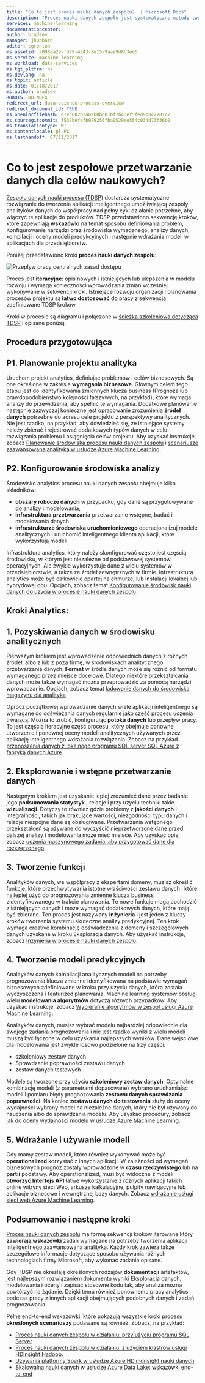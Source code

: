 ```yaml
---
title: "Co to jest proces nauki danych zespołu?  | Microsoft Docs"
description: "Proces nauki danych zespołu jest systematyczne metody tworzenia inteligentnego aplikacji, które wykorzystują zaawansowana analityka."
services: machine-learning
documentationcenter: 
author: bradsev
manager: jhubbard
editor: cgronlun
ms.assetid: a098aa2e-fd79-4543-8e15-9aae9d8b3ee6
ms.service: machine-learning
ms.workload: data-services
ms.tgt_pltfrm: na
ms.devlang: na
ms.topic: article
ms.date: 01/18/2017
ms.author: bradsev
ROBOTS: NOINDEX
redirect_url: data-science-process-overview
redirect_document_id: TRUE
ms.openlocfilehash: d1ec602b2a69b0bd01bf7b43ef5fed9b8c2781c7
ms.sourcegitcommit: f537befafb079256fba0529ee554c034d73f36b0
ms.translationtype: MT
ms.contentlocale: pl-PL
ms.lasthandoff: 07/11/2017
---
```

# <a name="what-is-the-team-data-science-process-tdsp"></a>Co to jest zespołowe przetwarzanie danych dla celów naukowych?
[Zespołu danych nauki procesu (TDSP)](data-science-process-overview.md) dostarcza systematyczne rozwiązanie do tworzenia aplikacji inteligentnego umożliwiającą zespoły analityków danych do współpracy nad pełny cykl działania potrzebne, aby włączyć te aplikacje do produktów. TDSP przedstawiono sekwencję kroków, które zapewniają **wskazówki** na temat sposobu definiowania problem, Konfigurowanie narzędzi oraz środowiska wymaganego, analizy danych, kompilacji i oceny modeli predykcyjnych i następnie wdrażania modeli w aplikacjach dla przedsiębiorstw. 

Poniżej przedstawiono kroki **proces nauki danych zespołu**:  

![Przepływ pracy centralnych zasad dostępu](./media/machine-learning-data-science-the-cortana-analytics-process/CAP-workflow.png)

Proces jest **iteracyjne**: opis nowych i istniejących lub ulepszenia w modelu rozwoju i wymaga konieczności wprowadzania zmian wcześniej wykonywane w sekwencji kroki. Istniejące rozwoju organizacji i planowania procesów projektu są **łatwo dostosować** do pracy z sekwencją zdefiniowane TDSP kroków. 

Kroki w procesie są diagramu i połączone w [ścieżka szkoleniowa dotycząca TDSP](https://azure.microsoft.com/documentation/learning-paths/cortana-analytics-process/) i opisane poniżej.  

## <a name="preparation-steps"></a>Procedura przygotowująca
## <a name="p1-plan-the-analytics-project"></a>P1. Planowanie projektu analityka
Uruchom projekt analytics, definiując problemów i celów biznesowych. Są one określone w zakresie **wymagania biznesowe**. Głównym celem tego etapu jest do identyfikowania zmiennych klucza business (Prognoza lub prawdopodobieństwo kolejności fałszywych, na przykład), które wymaga analizy do przewidzenia, aby spełnić te wymagania. Dodatkowe planowanie następnie zazwyczaj konieczne jest opracowanie zrozumienia **źródeł danych** potrzebne do adresu cele projektu z perspektywy analitycznych. Nie jest rzadko, na przykład, aby dowiedzieć się, że istniejące systemy należy zbierać i rejestrować dodatkowych typów danych w celu rozwiązania problemu i osiągnięcia celów projektu. Aby uzyskać instrukcje, zobacz [Planowanie środowiska procesu nauki danych zespołu](machine-learning-data-science-plan-your-environment.md) i [scenariusze zaawansowana analityka w usłudze Azure Machine Learning](machine-learning-data-science-plan-sample-scenarios.md).  

## <a name="p2-setup-analytics-environment"></a>P2. Konfigurowanie środowiska analizy
Środowisko analytics procesu nauki danych zespołu obejmuje kilka składników: 

* **obszary robocze danych** w przypadku, gdy dane są przygotowywane do analizy i modelowania, 
* **infrastruktura przetwarzania** przetwarzanie wstępne, badać i modelowania danych
* **infrastrukturze środowiska uruchomieniowego** operacjonalizuj modele analitycznych i uruchomić inteligentnego klienta aplikacji, które wykorzystują modeli.  

Infrastruktura analytics, który należy skonfigurować często jest częścią środowisku, w którym jest niezależne od podstawowej systemów operacyjnych. Ale zwykle wykorzystuje dane z wielu systemów w przedsiębiorstwie, a także ze źródeł zewnętrznych w firmie. Infrastruktura analytics może być całkowicie opartej na chmurze, lub instalacji lokalnej lub hybrydowej obu. Opcjach, zobacz temat [Konfigurowanie środowisk nauki danych do użycia w procesie nauki danych zespołu](machine-learning-data-science-environment-setup.md).

## <a name="analytics-steps"></a>Kroki Analytics:
## <a name="1-ingest-data-into-the-analytical-environment"></a>1. Pozyskiwania danych w środowisku analitycznych
Pierwszym krokiem jest wprowadzenie odpowiednich danych z różnych źródeł, albo z lub z poza firmę, w środowiskach analitycznego przetwarzania danych. **Format** w źródle danych może się różnić od formatu wymaganego przez miejsce docelowe. Dlatego niektóre przekształcania danych może także wymagać można przeprowadzić za pomocą narzędzi wprowadzanie. Opcjach, zobacz temat [ładowanie danych do środowiska magazynu dla analityka](machine-learning-data-science-ingest-data.md)

Oprócz początkowej wprowadzanie danych wiele aplikacji inteligentnego są wymagane do odświeżania danych regularnie jako część procesu uczenia trwającą. Można to zrobić, konfigurując **potoku danych** lub przepływ pracy. To jest częścią iteracyjne część procesu, który obejmuje ponowne utworzenie i ponownej oceny modeli analitycznych używanych przez aplikację inteligentnego wdrażania rozwiązania. Zobacz na przykład [przenoszenia danych z lokalnego programu SQL server SQL Azure z fabryką danych Azure](machine-learning-data-science-move-sql-azure-adf.md).

## <a name="2-explore-and-pre-process-data"></a>2. Eksplorowanie i wstępne przetwarzanie danych
Następnym krokiem jest uzyskanie lepiej zrozumieć dane przez badanie jego **podsumowania statystyk** , relacje i przy użyciu techniki takie **wizualizacji**. Dotyczy to również gdzie problemy z **jakości danych** i integralności, takich jak brakujące wartości, niezgodności typu danych i relacje niespójne dane są obsługiwane. Przetwarzania wstępnego przekształceń są używane do wyczyścić nieprzetworzone dane przed dalszej analizy i modelowania może mieć miejsce. Aby uzyskać opis, zobacz [uczenia maszynowego zadania, aby przygotować dane dla rozszerzonego](machine-learning-data-science-prepare-data.md).

## <a name="3-develop-features"></a>3. Tworzenie funkcji
Analityków danych, we współpracy z ekspertami domeny, musisz określić funkcje, które przechwytywania istotne właściwości zestawu danych i które najlepiej użyć do prognozowania zmienne klucza business zidentyfikowanego w trakcie planowania. Te nowe funkcje mogą pochodzić z istniejących danych i może wymagać dodatkowych danych, które mają być zbierane. Ten proces jest nazywany **Inżynieria** i jest jeden z kluczy kroków tworzenia systemu skuteczne analizy predykcyjnej. Ten krok wymaga creative kombinację doświadczenia z domeny i szczegółowych danych uzyskane w kroku Eksploracja danych. Aby uzyskać instrukcje, zobacz [Inżynieria w procesie nauki danych zespołu](machine-learning-data-science-create-features.md).

## <a name="4-create-predictive-models"></a>4. Tworzenie modeli predykcyjnych
Analityków danych kompilacji analitycznych modeli na potrzeby prognozowania klucza zmienne identyfikowana na podstawie wymagań biznesowych zdefiniowane w kroku przy użyciu danych, która została wyczyszczona i featurized planowania. Machine learning systemów obsługi wielu **modelowania algorytmów** dotyczą różnych przypadków. Aby uzyskać instrukcje, zobacz [Wybieranie algorytmów w zespół usługi Azure Machine Learning](machine-learning-algorithm-choice.md).

Analityków danych, musisz wybrać modelu najbardziej odpowiednie dla swojego zadania prognozowania i nie jest rzadko wyniki z wielu modeli muszą być łączone w celu uzyskania najlepszych wyników. Dane wejściowe dla modelowania jest zwykle losowo podzielone na trzy części:

* szkoleniowy zestaw danych 
* Sprawdzanie poprawności zestawu danych 
* zestaw danych testowych 

Modele są tworzone przy użyciu **szkoleniowy zestaw danych**. Optymalne kombinację modeli (z parametrami dopasowane) wybrano uruchamiając modeli i pomiaru błędy prognozowania **zestawu danych sprawdzania poprawności**. Na koniec **zestawu danych do testowania** służy do oceny wydajności wybrany model na niezależne danych, który nie był używany do nauczenia albo do sprawdzania modelu.  Aby uzyskać procedury, zobacz [jak do oceny wydajności modelu w usłudze Azure Machine Learning](machine-learning-evaluate-model-performance.md).

## <a name="5-deploy-and-consume-models"></a>5. Wdrażanie i używanie modeli
Gdy mamy zestaw modeli, które również wykonywać może być **operationalized** korzystać z innych aplikacji. W zależności od wymagań biznesowych prognoz zostały wprowadzone w **czasu rzeczywistego** lub na **partii** podstawy. Aby operationalized, musi być widoczne z modeli **otworzyć Interfejs API** łatwe wykorzystanie z różnych aplikacji takich online witryny sieci Web, arkusze kalkulacyjne, pulpity nawigacyjne lub aplikacje biznesowe i wewnętrznej bazy danych. Zobacz [wdrażanie usługi sieci web Azure Machine Learning](machine-learning-publish-a-machine-learning-web-service.md).

## <a name="summary-and-next-steps"></a>Podsumowanie i następne kroki
[Proces nauki danych zespołu](https://azure.microsoft.com/documentation/learning-paths/cortana-analytics-process/) ma formę sekwencji kroków iterowane który **zawierają wskazówki** zadań wymagane na potrzeby tworzenia aplikacji inteligentnego zaawansowana analityka. Każdy krok zawiera także szczegółowe informacje dotyczące sposobu używania różnych technologiach firmy Microsoft, aby wykonać zadania opisane. 

Gdy TDSP nie określają określonych rodzajów **dokumentacji** artefaktów, jest najlepszym rozwiązaniem dokumentu wyniki Eksploracja danych, modelowania i oceny i zapisać stosowne kodu tak, aby analiza można powtórzyć na żądanie. Dzięki temu również ponownemu pracy analytics podczas pracy z innych aplikacji obejmujących podobnych danych i zadań prognozowania.

Pełne end-to-end wskazówki, które pokazują wszystkie kroki procesu **określonych scenariuszy** podawane są również. Zobacz, na przykład:

* [Proces nauki danych zespołu w działaniu: przy użyciu programu SQL Server](machine-learning-data-science-process-sql-walkthrough.md)
* [Proces nauki danych zespołu w działaniu: z użyciem klastrów usługi HDInsight Hadoop](machine-learning-data-science-process-hive-walkthrough.md).
* [Używania platformy Spark w usłudze Azure HD.mdnsight nauki danych](machine-learning-data-science-spark-overview.md)
* [Skalowalna nauki danych w usłudze Azure Data Lake: wskazówki end-to-end](machine-learning-data-science-process-data-lake-walkthrough.md)

